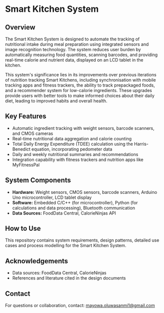 # Smart Kitchen System

## Overview

The Smart Kitchen System is designed to automate the tracking of nutritional intake during meal preparation using integrated sensors and image recognition technology. The system reduces user burden by automatically measuring food quantities, scanning barcodes, and providing real-time calorie and nutrient data, displayed on an LCD tablet in the kitchen.

This system's significance lies in its improvements over previous iterations of nutrition tracking Smart Kitchens, including synchronisation with mobile tracking apps and fitness trackers, the ability to track prepackaged foods, and a recommender system for low-calorie ingredients. These upgrades provide users with better tools to make informed choices about their daily diet, leading to improved habits and overall health.

## Key Features

- Automatic ingredient tracking with weight sensors, barcode scanners, and CMOS cameras  
- Real-time nutritional data aggregation and calorie counting  
- Total Daily Energy Expenditure (TDEE) calculation using the Harris-Benedict equation, incorporating pedometer data  
- Daily and weekly nutritional summaries and recommendations  
- Integration capability with fitness trackers and nutrition apps like MyFitnessPal
  
## System Components

- **Hardware:** Weight sensors, CMOS sensors, barcode scanners, Arduino Uno microcontroller, LCD tablet display  
- **Software:** Embedded C/C++ (for microcontroller), Python (for calculations and data processing), Bluetooth communication  
- **Data Sources:** FoodData Central, CalorieNinjas API

## How to Use

This repository contains system requirements, design patterns, detailed use cases and process modelling for the Smart Kitchen System.  

## Acknowledgements  
- Data sources: FoodData Central, CalorieNinjas  
- References and literature cited in the design documents  

## Contact
For questions or collaboration, contact: mayowa.oluwasanmi1@gmail.com
